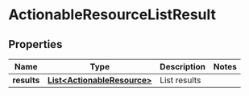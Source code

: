 # ActionableResourceListResult

## Properties
Name | Type | Description | Notes
------------ | ------------- | ------------- | -------------
**results** | [**List&lt;ActionableResource&gt;**](ActionableResource.md) | List results | 
